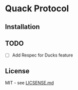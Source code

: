 # Quack Protocol



## Installation


## TODO 
- [ ] Add Respec for Ducks feature

## License
MIT - see [LICSENSE.md](LICENSE.md)
